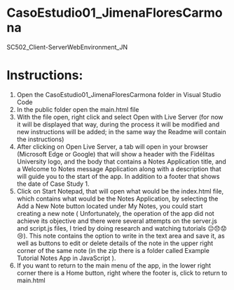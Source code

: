 # CasoEstudio01_JimenaFloresCarmona
SC502_Client-ServerWebEnvironment_JN

# Instructions:
1. Open the CasoEstudio01_JimenaFloresCarmona folder in Visual Studio Code
2. In the public folder open the main.html file
3. With the file open, right click and select Open with Live Server (for now it will be displayed that way, during the process it will be modified and new instructions will be added; in the same way the Readme will contain the instructions)
4. After clicking on Open Live Server, a tab will open in your browser (Microsoft Edge or Google) that will show a header with the Fidélitas University logo, and the body that contains a Notes Application title, and a Welcome to Notes message Application along with a description that will guide you to the start of the app. In addition to a footer that shows the date of Case Study 1.
5. Click on Start Notepad, that will open what would be the index.html file, which contains what would be the Notes Application, by selecting the Add a New Note button located under My Notes, you could start creating a new note ( Unfortunately, the operation of the app did not achieve its objective and there were several attempts on the server.js and script.js files, I tried by doing research and watching tutorials 😔😞😟😢). This note contains the option to write in the text area and save it, as well as buttons to edit or delete details of the note in the upper right corner of the same note (in the zip there is a folder called Example Tutorial Notes App in JavaScript ).
6. If you want to return to the main menu of the app, in the lower right corner there is a Home button, right where the footer is, click to return to main.html

